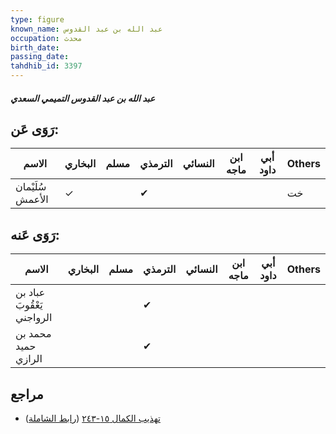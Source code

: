 ```yaml
---
type: figure
known_name: عبد الله بن عبد القدوس
occupation: محدث
birth_date:
passing_date:
tahdhib_id: 3397
---
```

##### عبد الله بن عبد القدوس التميمي السعدي

## رَوَى عَن:
| الاسم            | البخاري | مسلم | الترمذي | النسائي | ابن ماجه | أبي داود | Others |
| ---------------- | ------- | ---- | ------- | ------- | -------- | -------- | ------ |
| سُلَيْمان الأعمش | ✓       |      | ✔       |         |          |          | خت     |
## رَوَى عَنه:
| الاسم                      | البخاري | مسلم | الترمذي | النسائي | ابن ماجه | أبي داود | Others |
| -------------------------- | ------- | ---- | ------- | ------- | -------- | -------- | ------ |
| عباد بن يَعْقُوبَ الرواجني |         |      | ✔       |         |          |          |        |
| محمد بن حميد الرازي        |         |      | ✔       |         |          |          |        |
## مراجع
- [تهذيب الكمال ١٥-٢٤٣](obsidian://open?vault=Tahdhib-al-Kamal&file=Figures/٣٣٩٧-عبد%20الله%20بن%20عبد%20القدوس%20التميمي%20السعدي) ([رابط الشاملة](https://shamela.ws/book/3722/7727))